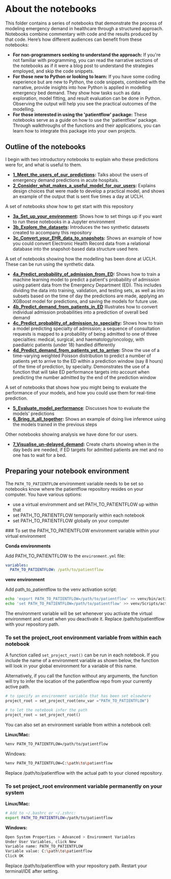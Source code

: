 # About the notebooks

This folder contains a series of notebooks that demonstrate the process of modeling emergency demand in healthcare through a structured approach. Notebooks combine commentary with code and the results produced by that code. Here’s how different audiences can benefit from these notebooks:

- **For non-programmers seeking to understand the approach:** If you're not familiar with programming, you can read the narrative sections of the notebooks as if it were a blog post to understand the strategies employed, and skip the code snippets.
- **For those new to Python or looking to learn:** If you have some coding experience but are new to Python, the code snippets, combined with the narrative, provide insights into how Python is applied in modelling emergency bed demand. They show how tasks such as data exploration, model fitting, and result evaluation can be done in Python. Observing the output will help you see the practical outcomes of the modelling.
- **For those interested in using the 'patientflow' package:** These notebooks serve as a guide on how to use the 'patientflow' package. Through walkthroughs of the functions and their applications, you can learn how to integrate this package into your own projects.

## Outline of the notebooks

I begin with two introductory notebooks to explain who these predictions were for, and what is useful to them.

- **[1_Meet_the_users_of_our_predictions](/notebooks/1_Meet_the_users_of_our_predictions.ipynb):** Talks about the users of emergency demand predictions in acute hospitals.
- **[2_Consider_what_makes_a_useful_model_for_our_users](/notebooks/2_Consider_what_makes_a_useful_model_for_our_users.ipynb):** Explains design choices that were made to develop a practical model, and shows an example of the output that is sent five times a day at UCLH.

A set of notebooks show how to get start with this repository

- **[3a_Set_up_your_environment](/notebooks/3a_Set_up_your_environment.ipynb):** Shows how to set things up if you want to run these notebooks in a Jupyter environment
- **[3b_Explore_the_datasets](/notebooks/3b_Explore_the_datasets.ipynb):** Introduces the two synthetic datasets created to accompany this repository
- **[3c_Convert_your_EHR_data_to_snapshots](/notebooks/3c_Convert_your_EHR_data_to_snapshots.ipynb):** Shows an example of how you could convert Electronic Health Record data from a relational database into the snapshot-based data structure used here.

A set of notebooks showing how the modelling has been done at UCLH. These can be run using the synthetic data.

- **[4a_Predict_probability_of_admission_from_ED](/notebooks/4a_Predict_probability_of_admission_from_ED.ipynb):** Shows how to train a machine learning model to predict a patient's probability of admission using patient data from the Emergency Department (ED). This includes dividing the data into training, validation, and testing sets, as well as into subsets based on the time of day the predictions are made, applying an XGBoost model for predictions, and saving the models for future use.
- **[4b_Predict_demand_from_patients_in_ED](/notebooks/4b_Predict_demand_from_patients_in_ED.ipynb)** Illustrates how to convert individual admission probabilities into a prediction of overall bed demand
- **[4c_Predict_probablity_of_admission_to_specialty](/notebooks/4c_Predict_probability_of_admission_to_specialty.ipynb):** Shows how to train a model predicting specialty of admission; a sequence of consultation requests is mapped to a probability of being admitted to one of three specialties: medical, surgical, and haematology/oncology, with paediatric patients (under 18) handled differently
- **[4d_Predict_demand_from_patients_yet_to_arrive](/notebooks/4d_Predict_demand_from_patients_yet_to_arrive.ipynb):** Show the use of a time-varying weighted Poisson distribution to predict a number of patients yet to arrive to the ED within a prediction window (say 8 hours) of the time of prediction, by specialty. Demonstrates the use of a function that will take ED performance targets into account when predicting the number admitted by the end of the prediction window

A set of notebooks that shows how you might being to evaluate the performance of your models, and how you could use them for real-time prediction.

- **[5_Evaluate_model_performance](/notebooks/5_Evaluate_model_performance.ipynb)**: Discusses how to evaluate the models' predictions
- **[6_Bring_it_all_together](/notebooks/6_Bring_it_all_together.ipynb):** Shows an example of doing live inference using the models trained in the previous steps

Other notebooks showing analysis we have done for our users.

- **[7_Visualise_un-delayed_demand](/notebooks/7_Visualise_un-delayed_demand.ipynb):** Create charts showing when in the day beds are needed, if ED targets for admitted patients are met and no one has to wait for a bed.

## Preparing your notebook environment

The `PATH_TO_PATIENTFLOW` environment variable needs to be set so notebooks know where the patientflow repository resides on your computer. You have various options:

- use a virtual enviromment and set PATH_TO_PATIENTFLOW up within that
- set PATH_TO_PATIENTFLOW temporarily within each notebook
- set PATH_TO_PATIENTFLOW globally on your computer

### To set the PATH_TO_PATIENTFLOW environment variable within your virtual environment

**Conda environments**

Add PATH_TO_PATIENTFLOW to the `environment.yml` file:

```yaml
variables:
  PATH_TO_PATIENTFLOW: /path/to/patientflow
```

**venv environment**

Add path_to_patientflow to the venv activation script:

```sh
echo 'export PATH_TO_PATIENTFLOW=/path/to/patientflow' >> venv/bin/activate  # Linux/Mac
echo 'set PATH_TO_PATIENTFLOW=/path/to/patientflow' >> venv/Scripts/activate.bat  # Windows
```

The environment variable will be set whenever you activate the virtual environment and unset when you deactivate it.
Replace /path/to/patientflow with your repository path.

### To set the project_root environment variable from within each notebook

A function called `set_project_root()` can be run in each notebook. If you include the name of a environment variable as shown below, the function will look in your global environment for a variable of this name.

Alternatively, if you call the function without any arguments, the function will try to infer the location of the patientflow repo from your currently active path.

```python
# to specify an environment variable that has been set elsewhere
project_root = set_project_root(env_var ="PATH_TO_PATIENTFLOW")

# to let the notebook infer the path
project_root = set_project_root()

```

You can also set an environment variable from within a notebook cell:

**Linux/Mac:**

```sh
%env PATH_TO_PATIENTFLOW=/path/to/patientflow
```

Windows:

```sh
%env PATH_TO_PATIENTFLOW=C:\path\to\patientflow
```

Replace /path/to/patientflow with the actual path to your cloned repository.

### To set project_root environment variable permanently on your system

**Linux/Mac:**

```sh
# Add to ~/.bashrc or ~/.zshrc:
export PATH_TO_PATIENTFLOW=/path/to/patientflow
```

**Windows:**

```sh
Open System Properties > Advanced > Environment Variables
Under User Variables, click New
Variable name: PATH_TO_PATIENTFLOW
Variable value: C:\path\to\patientflow
Click OK
```

Replace /path/to/patientflow with your repository path. Restart your terminal/IDE after setting.
